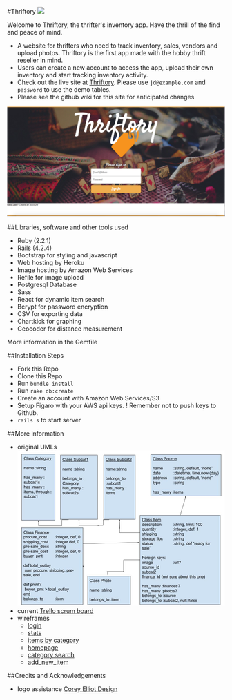 #Thriftory
<a href="https://codeclimate.com/github/mmdotz/Thriftory"><img src="https://codeclimate.com/github/mmdotz/Thriftory/badges/gpa.svg" /></a>

Welcome to Thriftory, the thrifter's inventory app.
Have the thrill of the find and peace of mind.

- A website for thrifters who need to track inventory, sales, vendors and upload
photos. Thriftory is the first app made with the hobby thrift reseller in mind.
- Users can create a new account to access the app, upload their own inventory and
start tracking inventory activity.
- Check out the live site at [Thriftory](https://thriftory.herokuapp.com).
Please use `jd@example.com` and `password` to use the demo tables.
- Please see the github wiki for this site for anticipated changes

![loginpage](/docs/frontpage.png?raw=true "Thriftory")

##Libraries, software and other tools used
- Ruby (2.2.1)
- Rails (4.2.4)
- Bootstrap for styling and javascript
- Web hosting by Heroku
- Image hosting by Amazon Web Services
- Refile for image upload
- Postgresql Database
- Sass
- React for dynamic item search
- Bcrypt for password encryption
- CSV for exporting data
- Chartkick for graphing
- Geocoder for distance measurement

More information in the Gemfile

##Installation Steps
- Fork this Repo
- Clone this Repo
- Run `bundle install`
- Run `rake db:create`
- Create an account with Amazon Web Services/S3
- Setup Figaro with your AWS api keys.  ! Remember not to push keys to Github.
- `rails s` to start server

##More information
- original UMLs ![UMLs](/docs/UMLorig.png)
- current [Trello scrum board](https://trello.com/b/BvRjL9bK/thriftory)
- wireframes
	- [login](/docs/login.png)
	- [stats](/docs/stats.png)
   - [items by category](/docs/items_by_category.png)
   - [homepage](/docs/home.png)
   - [category search](/docs/choose_category.png)
   - [add_new_item](/docs/add_inventory.png)

##Credits and Acknowledgements
- logo assistance [Corey Elliot Design](https://www.linkedin.com/in/coreyaelliott)
